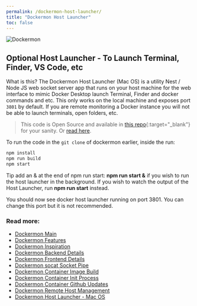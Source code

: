 ```yaml
---
permalink: /dockermon-host-launcher/
title: "Dockermon Host Launcher"
toc: false
---
```


![Dockermon](https://drumfreak.github.io/dockermon/images/dockermon-host-launcher.png?raw=true)

## Optional Host Launcher - To Launch Terminal, Finder, VS Code, etc

What is this? The Dockermon Host Launcher (Mac OS) is a utility Nest / Node JS web socket server app that runs on your host machine for the web interface to mimic Docker Desktop launch Terminal, Finder and docker commands and etc. This only works on the local machine and exposes port `3801` by default. If you are remote monitoring a Docker instance you will not be able to launch terminals, open folders, etc. 


> This code is Open Source and available in [this repo](https://github.com/drumfreak/dockermon){:target="_blank"} for your sanity. Or [read here](/dockermon/dockermon-host-launcher).

To run the code in the `git clone` of dockermon earlier, inside the run:

``` bash
npm install
npm run build
npm start
```

Tip add an &amp; at the end of npm run start: <b>npm run start &amp;</b> if you wish to run the host launcher in the background. If you wish to watch the output of the Host Launcher, run <b>npm run start</b> instead.

You should now see docker host launcher running on port 3801. You can change this port but it is not recommended.



### Read more:

- [Dockermon Main](/dockermon)
- [Dockermon Features](/dockermon/dockermon-features)
- [Dockermon Inspiration](/dockermon/dockermon-inspiration)
- [Dockermon Backend Details](/dockermon/dockermon-backend)
- [Dockermon Frontend Details](/dockermon/dockermon-frontend)
- [Dockermon socat Socket Pipe](/dockermon/dockermon-socat)
- [Dockermon Container Image Build](/dockermon/dockermon-container-build)
- [Dockermon Container Init Process](/dockermon/dockermon-init)
- [Dockermon Container Github Updates](/dockermon/dockermon-remote-updates)
- [Dockermon Remote Host Management](/dockermon/dockermon-remote-hosts)
- [Dockermon Host Launcher - Mac OS](/dockermon/dockermon-host-launcher)
